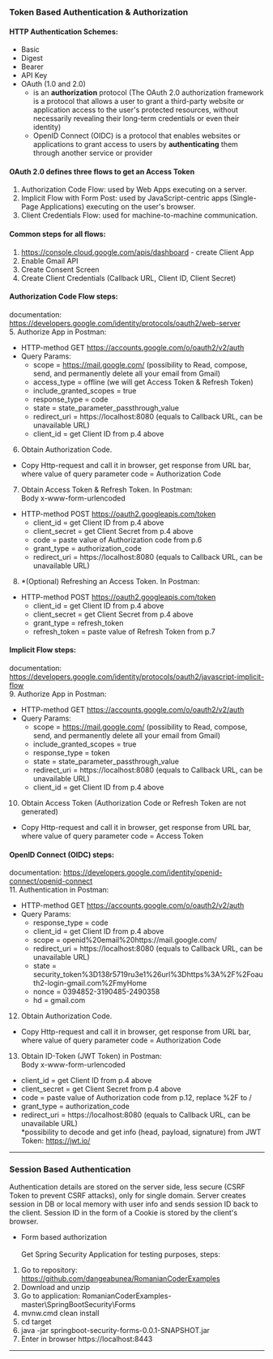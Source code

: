 ### Token Based Authentication & Authorization
#### HTTP Authentication Schemes:
 - Basic
 - Digest
 - Bearer
 - API Key
 - OAuth (1.0 and 2.0)
   - is an <b>authorization</b> protocol (The OAuth 2.0 authorization framework is a protocol 
 that allows a user to grant a third-party website or application access to the user's protected resources, 
 without necessarily revealing their long-term credentials or even their identity)
   - OpenID Connect (OIDC) is a protocol that enables websites or applications to grant access to users 
by <b>authenticating</b> them through another service or provider
 
#### OAuth 2.0 defines three flows to get an Access Token
1. Authorization Code Flow: used by Web Apps executing on a server.
2. Implicit Flow with Form Post: used by JavaScript-centric apps (Single-Page Applications) executing on the user's browser.
3. Client Credentials Flow: used for machine-to-machine communication.

#### Common steps for all flows:
1. https://console.cloud.google.com/apis/dashboard - create Client App
2. Enable Gmail API
3. Create Consent Screen
4. Create Client Credentials (Callback URL, Client ID, Client Secret)

#### Authorization Code Flow steps:
documentation: https://developers.google.com/identity/protocols/oauth2/web-server<br>
5. Authorize App in Postman:
 - HTTP-method GET https://accounts.google.com/o/oauth2/v2/auth
 - Query Params:
   - scope = https://mail.google.com/ (possibility to Read, compose, send, and permanently delete all your email from Gmail)
   - access_type = offline (we will get Access Token & Refresh Token)
   - include_granted_scopes = true
   - response_type = code
   - state = state_parameter_passthrough_value
   - redirect_uri = https://localhost:8080 (equals to Callback URL, can be unavailable URL)
   - client_id = get Client ID from p.4 above<br>
6. Obtain Authorization Code. 
 - Copy Http-request and call it in browser, get response from URL bar, 
 where value of query parameter code = Authorization Code
7. Obtain Access Token & Refresh Token. In Postman:<br>
   Body x-www-form-urlencoded
 - HTTP-method POST https://oauth2.googleapis.com/token
    - client_id = get Client ID from p.4 above<br>
    - client_secret = get Client Secret from p.4 above<br>
    - code = paste value of Authorization code from p.6
    - grant_type = authorization_code
    - redirect_uri = https://localhost:8080 (equals to Callback URL, can be unavailable URL)
8. *(Optional) Refreshing an Access Token. In Postman:
 - HTTP-method POST https://oauth2.googleapis.com/token
     - client_id = get Client ID from p.4 above<br>
     - client_secret = get Client Secret from p.4 above<br>
     - grant_type = refresh_token
     - refresh_token = paste value of Refresh Token from p.7
 
#### Implicit Flow steps:
documentation: https://developers.google.com/identity/protocols/oauth2/javascript-implicit-flow<br>
9. Authorize App in Postman:
- HTTP-method GET https://accounts.google.com/o/oauth2/v2/auth
- Query Params:
    - scope = https://mail.google.com/ (possibility to Read, compose, send, and permanently delete all your email from Gmail)
    - include_granted_scopes = true
    - response_type = token
    - state = state_parameter_passthrough_value
    - redirect_uri = https://localhost:8080 (equals to Callback URL, can be unavailable URL)
    - client_id = get Client ID from p.4 above<br>
10. Obtain Access Token (Authorization Code or Refresh Token are not generated)
- Copy Http-request and call it in browser, get response from URL bar,
where value of query parameter code = Access Token

#### OpenID Connect (OIDC) steps:
documentation: https://developers.google.com/identity/openid-connect/openid-connect<br>
11. Authentication in Postman:
- HTTP-method GET https://accounts.google.com/o/oauth2/v2/auth
- Query Params:
    - response_type = code
    - client_id = get Client ID from p.4 above<br>
    - scope = openid%20email%20https://mail.google.com/
    - redirect_uri = https://localhost:8080 (equals to Callback URL, can be unavailable URL)
    - state = security_token%3D138r5719ru3e1%26url%3Dhttps%3A%2F%2Foauth2-login-gmail.com%2FmyHome
    - nonce = 0394852-3190485-2490358
    - hd = gmail.com
12. Obtain Authorization Code.
- Copy Http-request and call it in browser, get response from URL bar,
where value of query parameter code = Authorization Code
13. Obtain ID-Token (JWT Token) in Postman:<br>
Body x-www-form-urlencoded
 - client_id = get Client ID from p.4 above<br>
 - client_secret = get Client Secret from p.4 above<br>
 - code = paste value of Authorization code from p.12, replace %2F to /
 - grant_type = authorization_code
 - redirect_uri = https://localhost:8080 (equals to Callback URL, can be unavailable URL)<br>
*possibility to decode and get info (head, payload, signature) from JWT Token: https://jwt.io/

***

### Session Based Authentication
Authentication details are stored on the server side, less secure (CSRF Token to prevent CSRF attacks), only for single domain.
Server creates session in DB or local memory with user info and sends session ID back to the client.
Session ID in the form of a Cookie is stored by the client's browser.
 - Form based authorization<br><br>
Get Spring Security Application for testing purposes, steps:
1. Go to repository: https://github.com/dangeabunea/RomanianCoderExamples 
2. Download and unzip
3. Go to application: RomanianCoderExamples-master\SpringBootSecurity\Forms
4. mvnw.cmd clean install
5. cd target
6. java -jar springboot-security-forms-0.0.1-SNAPSHOT.jar
7. Enter in browser https://localhost:8443
***
